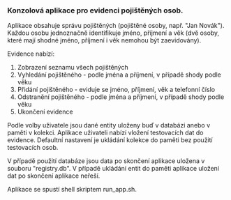 ### Konzolová aplikace pro evidenci pojištěných osob.

Aplikace obsahuje správu pojištěných (pojištěné osoby, např. "Jan Novák").
Každou osobu jednoznačně identifikuje jméno, příjmení a věk
(dvě osoby, které mají shodné jméno, příjmení i věk nemohou být zaevidovány).

Evidence nabízí:
1. Zobrazení seznamu všech pojištěných
2. Vyhledání pojištěného - podle jména a příjmení, v případě shody podle věku
3. Přidání pojištěného - eviduje se jméno, příjmení, věk a telefonní číslo
4. Odstranění pojištěného - podle jména a příjmení, v případě shody podle věku
5. Ukončení evidence

Podle volby uživatele jsou dané entity uloženy buď v databázi anebo v paměti v kolekci.
Aplikace uživateli nabízí vložení testovacích dat do evidence.
Defaultní nastavení je ukládání kolekce do paměti bez použití testovacích osob.

V případě použití databáze jsou data po skončení aplikace uložena v souboru "registry.db".
V případě ukládání entit do paměti aplikace uložení dat po skončení aplikace neřeší.

Aplikace se spustí shell skriptem run_app.sh.

